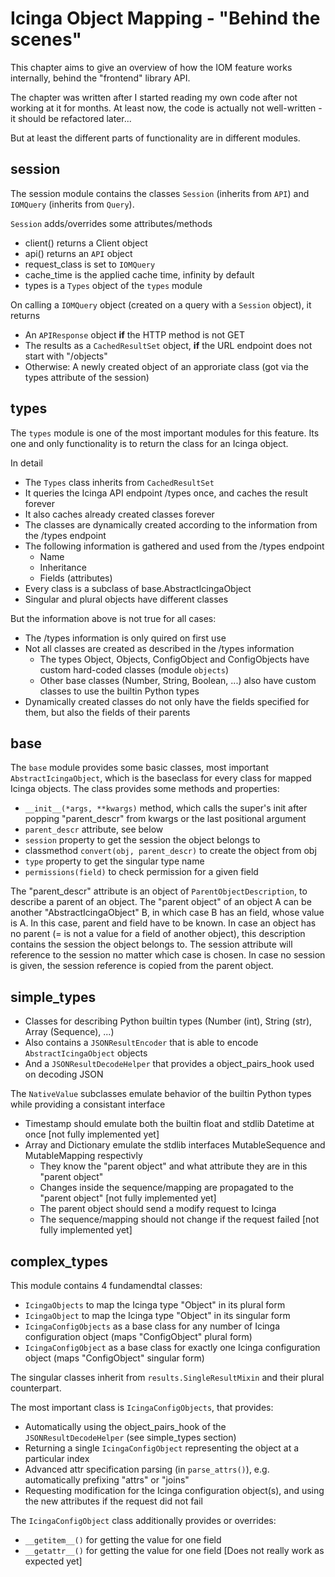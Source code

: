 # Icinga Object Mapping - "Behind the scenes"

This chapter aims to give an overview of how the IOM feature works internally, behind the "frontend" library API.

The chapter was written after I started reading my own code after not working at it for months. At least now, the code
is actually not well-written - it should be refactored later...

But at least the different parts of functionality are in different modules.

## session
The session module contains the classes `Session` (inherits from `API`) and `IOMQuery` (inherits from `Query`).

`Session` adds/overrides some attributes/methods
- client() returns a Client object
- api() returns an `API` object
- request_class is set to `IOMQuery`
- cache_time is the applied cache time, infinity by default
- types is a `Types` object of the `types` module

On calling a `IOMQuery` object (created on a query with a `Session` object), it returns
- An `APIResponse` object **if** the HTTP method is not GET
- The results as a `CachedResultSet` object, **if** the URL endpoint does not start with "/objects"
- Otherwise: A newly created object of an approriate class (got via the types attribute of the session)

## types

The `types` module is one of the most important modules for this feature.
Its one and only functionality is to return the class for an Icinga object.

In detail
- The `Types` class inherits from `CachedResultSet`
- It queries the Icinga API endpoint /types once, and caches the result forever
- It also caches already created classes forever
- The classes are dynamically created according to the information from the /types endpoint
- The following information is gathered and used from the /types endpoint
    - Name
    - Inheritance
    - Fields (attributes)
- Every class is a subclass of base.AbstractIcingaObject
- Singular and plural objects have different classes

But the information above is not true for all cases:
- The /types information is only quired on first use
- Not all classes are created as described in the /types information
    - The types Object, Objects, ConfigObject and ConfigObjects have custom hard-coded classes (module `objects`)
    - Other base classes (Number, String, Boolean, ...) also have custom classes to use the builtin Python types
- Dynamically created classes do not only have the fields specified for them, but also the fields of their parents

## base

The `base` module provides some basic classes, most important `AbstractIcingaObject`, which is the baseclass for every
class for mapped Icinga objects. The class provides some methods and properties:
- `__init__(*args, **kwargs)` method, which calls the super's init after popping "parent_descr" from kwargs or the last
    positional argument
- `parent_descr` attribute, see below
- `session` property to get the session the object belongs to
- classmethod `convert(obj, parent_descr)` to create the object from obj
- `type` property to get the singular type name
- `permissions(field)` to check permission for a given field

The "parent_descr" attribute is an object of `ParentObjectDescription`, to describe a parent of an object.
The "parent object" of an object A can be another "AbstractIcingaObject" B, in which case B has an field, whose
value is A.	In this case, parent and field have to be known.
In case an object has no parent (= is not a value for a field of another object), this description contains the
session the object belongs to.
The session attribute will reference to the session no matter which case is chosen. In case no session is given, the
session reference is copied from the parent object.

## simple_types

- Classes for describing Python builtin types (Number (int), String (str), Array (Sequence), ...)
- Also contains a `JSONResultEncoder` that is able to encode `AbstractIcingaObject` objects
- And a `JSONResultDecodeHelper` that provides a object_pairs_hook used on decoding JSON

The `NativeValue` subclasses emulate behavior of the builtin Python types while providing a consistant interface
- Timestamp should emulate both the builtin float and stdlib Datetime at once \[not fully implemented yet\]
- Array and Dictionary emulate the stdlib interfaces MutableSequence and MutableMapping respectivly
    - They know the "parent object" and what attribute they are in this "parent object"
    - Changes inside the sequence/mapping are propagated to the "parent object" \[not fully implemented yet\]
    - The parent object should send a modify request to Icinga
    - The sequence/mapping should not change if the request failed \[not fully implemented yet\]

## complex_types

This module contains 4 fundamendtal classes:
- `IcingaObjects` to map the Icinga type "Object" in its plural form
- `IcingaObject` to map the Icinga type "Object" in its singular form
- `IcingaConfigObjects` as a base class for any number of Icinga configuration object (maps "ConfigObject" plural form)
- `IcingaConfigObject` as a base class for exactly one Icinga configuration object (maps "ConfigObject" singular form)

The singular classes inherit from `results.SingleResultMixin` and their plural counterpart.

The most important class is `IcingaConfigObjects`, that provides:
- Automatically using the object_pairs_hook of the `JSONResultDecodeHelper` (see simple_types section)
- Returning a single `IcingaConfigObject` representing the object at a particular index
- Advanced attr specification parsing (in `parse_attrs()`), e.g. automatically prefixing "attrs" or "joins"
- Requesting modification for the Icinga configuration object(s), and using the new attributes if the request did not
  fail

The `IcingaConfigObject` class additionally provides or overrides:
- `__getitem__()` for getting the value for one field
- `__getattr__()` for getting the value for one field \[Does not really work as expected yet\]

